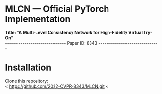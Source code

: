 # MLCN — Official PyTorch Implementation
**Title: "A Multi-Level Consistency Network for High-Fidelity Virtual Try-On"**  
-------------------------------  Paper ID: 8343  -------------------------------
# Installation
Clone this repository:  
< https://github.com/2022-CVPR-8343/MLCN.git
< 
 
